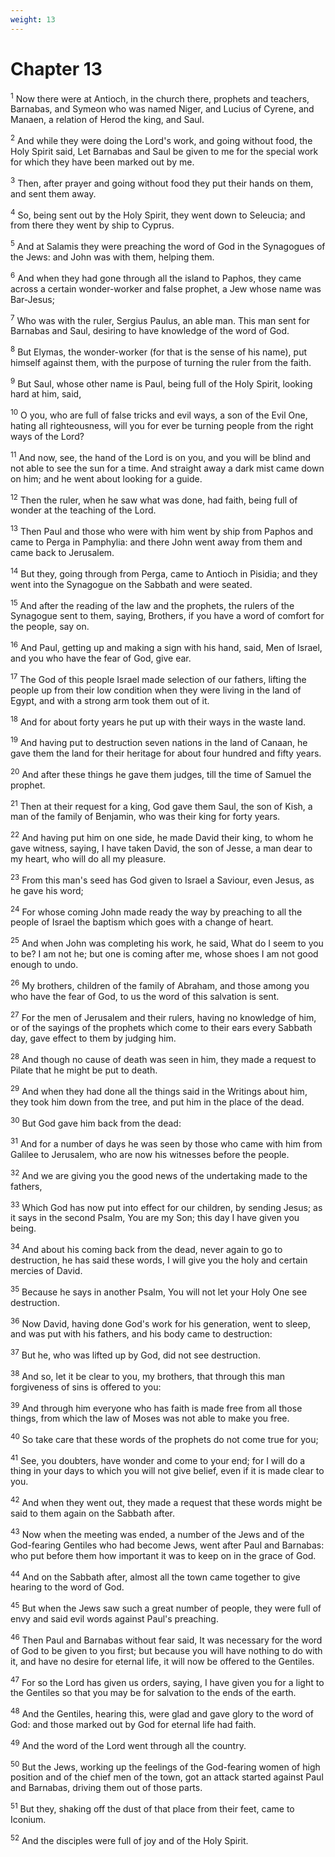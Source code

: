 ```yaml
---
weight: 13
---
```


# Chapter 13

<sup>1</sup> Now there were at Antioch, in the church there, prophets and teachers, Barnabas, and Symeon who was named Niger, and Lucius of Cyrene, and Manaen, a relation of Herod the king, and Saul. 

<sup>2</sup> And while they were doing the Lord's work, and going without food, the Holy Spirit said, Let Barnabas and Saul be given to me for the special work for which they have been marked out by me. 

<sup>3</sup> Then, after prayer and going without food they put their hands on them, and sent them away. 

<sup>4</sup> So, being sent out by the Holy Spirit, they went down to Seleucia; and from there they went by ship to Cyprus. 

<sup>5</sup> And at Salamis they were preaching the word of God in the Synagogues of the Jews: and John was with them, helping them. 

<sup>6</sup> And when they had gone through all the island to Paphos, they came across a certain wonder-worker and false prophet, a Jew whose name was Bar-Jesus; 

<sup>7</sup> Who was with the ruler, Sergius Paulus, an able man. This man sent for Barnabas and Saul, desiring to have knowledge of the word of God. 

<sup>8</sup> But Elymas, the wonder-worker (for that is the sense of his name), put himself against them, with the purpose of turning the ruler from the faith. 

<sup>9</sup> But Saul, whose other name is Paul, being full of the Holy Spirit, looking hard at him, said, 

<sup>10</sup> O you, who are full of false tricks and evil ways, a son of the Evil One, hating all righteousness, will you for ever be turning people from the right ways of the Lord? 

<sup>11</sup> And now, see, the hand of the Lord is on you, and you will be blind and not able to see the sun for a time. And straight away a dark mist came down on him; and he went about looking for a guide. 

<sup>12</sup> Then the ruler, when he saw what was done, had faith, being full of wonder at the teaching of the Lord. 

<sup>13</sup> Then Paul and those who were with him went by ship from Paphos and came to Perga in Pamphylia: and there John went away from them and came back to Jerusalem. 

<sup>14</sup> But they, going through from Perga, came to Antioch in Pisidia; and they went into the Synagogue on the Sabbath and were seated. 

<sup>15</sup> And after the reading of the law and the prophets, the rulers of the Synagogue sent to them, saying, Brothers, if you have a word of comfort for the people, say on. 

<sup>16</sup> And Paul, getting up and making a sign with his hand, said, Men of Israel, and you who have the fear of God, give ear. 

<sup>17</sup> The God of this people Israel made selection of our fathers, lifting the people up from their low condition when they were living in the land of Egypt, and with a strong arm took them out of it. 

<sup>18</sup> And for about forty years he put up with their ways in the waste land. 

<sup>19</sup> And having put to destruction seven nations in the land of Canaan, he gave them the land for their heritage for about four hundred and fifty years. 

<sup>20</sup> And after these things he gave them judges, till the time of Samuel the prophet. 

<sup>21</sup> Then at their request for a king, God gave them Saul, the son of Kish, a man of the family of Benjamin, who was their king for forty years. 

<sup>22</sup> And having put him on one side, he made David their king, to whom he gave witness, saying, I have taken David, the son of Jesse, a man dear to my heart, who will do all my pleasure. 

<sup>23</sup> From this man's seed has God given to Israel a Saviour, even Jesus, as he gave his word; 

<sup>24</sup> For whose coming John made ready the way by preaching to all the people of Israel the baptism which goes with a change of heart. 

<sup>25</sup> And when John was completing his work, he said, What do I seem to you to be? I am not he; but one is coming after me, whose shoes I am not good enough to undo. 

<sup>26</sup> My brothers, children of the family of Abraham, and those among you who have the fear of God, to us the word of this salvation is sent. 

<sup>27</sup> For the men of Jerusalem and their rulers, having no knowledge of him, or of the sayings of the prophets which come to their ears every Sabbath day, gave effect to them by judging him. 

<sup>28</sup> And though no cause of death was seen in him, they made a request to Pilate that he might be put to death. 

<sup>29</sup> And when they had done all the things said in the Writings about him, they took him down from the tree, and put him in the place of the dead. 

<sup>30</sup> But God gave him back from the dead: 

<sup>31</sup> And for a number of days he was seen by those who came with him from Galilee to Jerusalem, who are now his witnesses before the people. 

<sup>32</sup> And we are giving you the good news of the undertaking made to the fathers, 

<sup>33</sup> Which God has now put into effect for our children, by sending Jesus; as it says in the second Psalm, You are my Son; this day I have given you being. 

<sup>34</sup> And about his coming back from the dead, never again to go to destruction, he has said these words, I will give you the holy and certain mercies of David. 

<sup>35</sup> Because he says in another Psalm, You will not let your Holy One see destruction. 

<sup>36</sup> Now David, having done God's work for his generation, went to sleep, and was put with his fathers, and his body came to destruction: 

<sup>37</sup> But he, who was lifted up by God, did not see destruction. 

<sup>38</sup> And so, let it be clear to you, my brothers, that through this man forgiveness of sins is offered to you: 

<sup>39</sup> And through him everyone who has faith is made free from all those things, from which the law of Moses was not able to make you free. 

<sup>40</sup> So take care that these words of the prophets do not come true for you; 

<sup>41</sup> See, you doubters, have wonder and come to your end; for I will do a thing in your days to which you will not give belief, even if it is made clear to you. 

<sup>42</sup> And when they went out, they made a request that these words might be said to them again on the Sabbath after. 

<sup>43</sup> Now when the meeting was ended, a number of the Jews and of the God-fearing Gentiles who had become Jews, went after Paul and Barnabas: who put before them how important it was to keep on in the grace of God. 

<sup>44</sup> And on the Sabbath after, almost all the town came together to give hearing to the word of God. 

<sup>45</sup> But when the Jews saw such a great number of people, they were full of envy and said evil words against Paul's preaching. 

<sup>46</sup> Then Paul and Barnabas without fear said, It was necessary for the word of God to be given to you first; but because you will have nothing to do with it, and have no desire for eternal life, it will now be offered to the Gentiles. 

<sup>47</sup> For so the Lord has given us orders, saying, I have given you for a light to the Gentiles so that you may be for salvation to the ends of the earth. 

<sup>48</sup> And the Gentiles, hearing this, were glad and gave glory to the word of God: and those marked out by God for eternal life had faith. 

<sup>49</sup> And the word of the Lord went through all the country. 

<sup>50</sup> But the Jews, working up the feelings of the God-fearing women of high position and of the chief men of the town, got an attack started against Paul and Barnabas, driving them out of those parts. 

<sup>51</sup> But they, shaking off the dust of that place from their feet, came to Iconium. 

<sup>52</sup> And the disciples were full of joy and of the Holy Spirit. 


